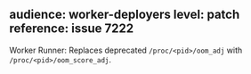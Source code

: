 audience: worker-deployers
level: patch
reference: issue 7222
---
Worker Runner: Replaces deprecated `/proc/<pid>/oom_adj` with `/proc/<pid>/oom_score_adj`.
